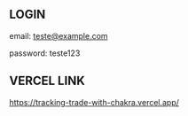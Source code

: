 
## LOGIN

email: teste@example.com

password: teste123

## VERCEL LINK

https://tracking-trade-with-chakra.vercel.app/
